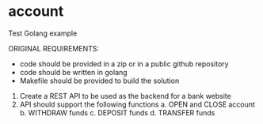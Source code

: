 # account
Test Golang example

ORIGINAL REQUIREMENTS:

* code should be provided in a zip or in a public github repository
* code should be written in golang
* Makefile should be provided to build the solution

1. Create a REST API to be used as the backend for a bank website
2. API should support the following functions
 a. OPEN and CLOSE account
 b. WITHDRAW funds
 c. DEPOSIT funds
 d. TRANSFER funds

